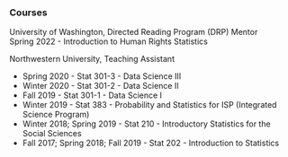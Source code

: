 ### Courses

University of Washington, Directed Reading Program (DRP) Mentor \
Spring 2022 - Introduction to Human Rights Statistics


Northwestern University, Teaching Assistant
* Spring 2020 - Stat 301-3 - Data Science III
* Winter 2020 - Stat 301-2 - Data Science II
* Fall 2019 - Stat 301-1 - Data Science I
* Winter 2019 - Stat 383 - Probability and Statistics for ISP (Integrated Science Program)
* Winter 2018; Spring 2019 - Stat 210 - Introductory Statistics for the Social Sciences
* Fall 2017; Spring 2018; Fall 2019 - Stat 202 - Introduction to Statistics 
